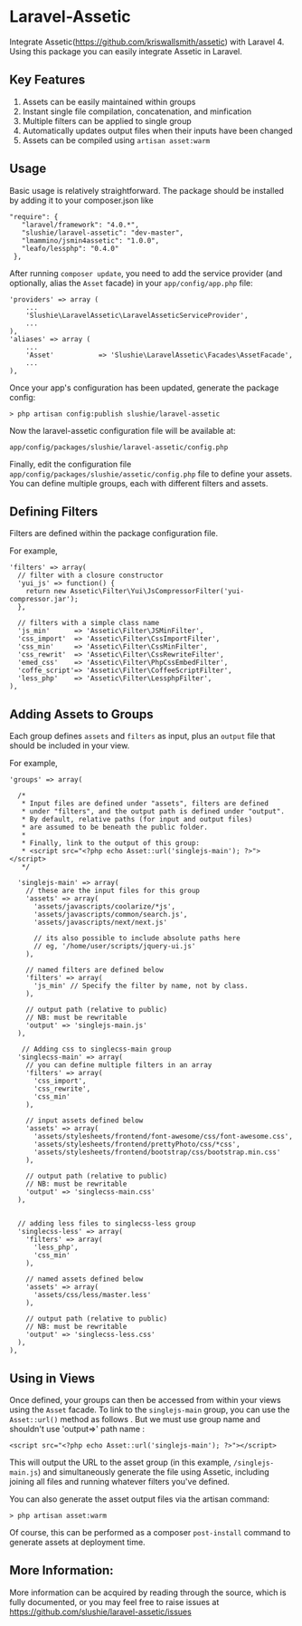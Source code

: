 Laravel-Assetic
===============

Integrate Assetic(https://github.com/kriswallsmith/assetic) with Laravel 4. Using this package you can easily integrate Assetic in Laravel.


Key Features
------------

1. Assets can be easily maintained within groups
2. Instant single file compilation, concatenation, and minfication
3. Multiple filters can be applied to single group
4. Automatically updates output files when their inputs have been changed
5. Assets can be compiled using `artisan asset:warm`

Usage
-----

Basic usage is relatively straightforward. The package should be installed by adding it to your composer.json like

    "require": {
       "laravel/framework": "4.0.*",
       "slushie/laravel-assetic": "dev-master",
       "lmammino/jsmin4assetic": "1.0.0",
       "leafo/lessphp": "0.4.0"
     },


After running `composer update`, you need to add the service provider (and optionally, alias the `Asset` facade) in your `app/config/app.php` file:

    'providers' => array (
        ...
        'Slushie\LaravelAssetic\LaravelAsseticServiceProvider',
        ...
    ),
    'aliases' => array (
        ...
        'Asset'           => 'Slushie\LaravelAssetic\Facades\AssetFacade',
        ...
    ),
    
Once your app's configuration has been updated, generate the package config:

    > php artisan config:publish slushie/laravel-assetic

Now the laravel-assetic configuration file will be available at: 

    app/config/packages/slushie/laravel-assetic/config.php

Finally, edit the configuration file `app/config/packages/slushie/assetic/config.php` file to define your assets. You can define multiple groups, each with different filters and assets.


Defining Filters
----------------

Filters are defined within the package configuration file.

For example,

    'filters' => array(
      // filter with a closure constructor
      'yui_js' => function() {
        return new Assetic\Filter\Yui\JsCompressorFilter('yui-compressor.jar');
      },
      
      // filters with a simple class name
      'js_min'      => 'Assetic\Filter\JSMinFilter',
      'css_import'  => 'Assetic\Filter\CssImportFilter',
      'css_min'     => 'Assetic\Filter\CssMinFilter',
      'css_rewrit'  => 'Assetic\Filter\CssRewriteFilter',
      'emed_css'    => 'Assetic\Filter\PhpCssEmbedFilter',
      'coffe_script'=> 'Assetic\Filter\CoffeeScriptFilter',
      'less_php'    => 'Assetic\Filter\LessphpFilter',
    ),


Adding Assets to Groups
-----------------------

Each group defines `assets` and `filters` as input, plus an `output` file that should be included in your view.

For example,

    'groups' => array(

      /*
       * Input files are defined under "assets", filters are defined
       * under "filters", and the output path is defined under "output".
       * By default, relative paths (for input and output files) 
       * are assumed to be beneath the public folder. 
       *
       * Finally, link to the output of this group:
       * <script src="<?php echo Asset::url('singlejs-main'); ?>"></script>
       */

      'singlejs-main' => array(
        // these are the input files for this group
        'assets' => array(
          'assets/javascripts/coolarize/*js',
          'assets/javascripts/common/search.js',
          'assets/javascripts/next/next.js'

          // its also possible to include absolute paths here
          // eg, '/home/user/scripts/jquery-ui.js'
        ),

        // named filters are defined below
        'filters' => array(
          'js_min' // Specify the filter by name, not by class.
        ),

        // output path (relative to public)
        // NB: must be rewritable
        'output' => 'singlejs-main.js'
      ),

       // Adding css to singlecss-main group
      'singlecss-main' => array(
        // you can define multiple filters in an array
        'filters' => array(
          'css_import',
          'css_rewrite',
          'css_min'
        ),

        // input assets defined below
        'assets' => array(
          'assets/stylesheets/frontend/font-awesome/css/font-awesome.css',
          'assets/stylesheets/frontend/prettyPhoto/css/*css',
          'assets/stylesheets/frontend/bootstrap/css/bootstrap.min.css'
        ),

        // output path (relative to public)
        // NB: must be rewritable
        'output' => 'singlecss-main.css'
      ),

      
      // adding less files to singlecss-less group
      'singlecss-less' => array(
        'filters' => array(
          'less_php',
          'css_min'
        ),

        // named assets defined below
        'assets' => array(
          'assets/css/less/master.less'
        ),

        // output path (relative to public)
        // NB: must be rewritable
        'output' => 'singlecss-less.css'
      ),
    ),

Using in Views
--------------

Once defined, your groups can then be accessed from within your views using the `Asset` facade. To link to the `singlejs-main` group, you can use the `Asset::url()` method as follows . But we must use group name and shouldn't use 'output=>' path name :

    <script src="<?php echo Asset::url('singlejs-main'); ?>"></script>

This will output the URL to the asset group (in this example, `/singlejs-main.js`) and
simultaneously generate the file using Assetic, including joining all files and
running whatever filters you've defined.

You can also generate the asset output files via the artisan command:

    > php artisan asset:warm

Of course, this can be performed as a composer `post-install` command to generate
assets at deployment time.

More Information:
----------------

More information can be acquired by reading through the source, which is
fully documented, or you may feel free to raise issues at https://github.com/slushie/laravel-assetic/issues
